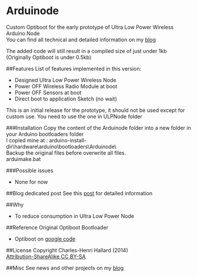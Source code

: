 Arduinode
=========

Custom Optiboot for the early prototype of Ultra Low Power Wireless Arduino Node  
You can find all technical and detailed information on my [blog][2]  

The added code will still result in a compiled size of just under 1kb  
(Originally Optiboot is under 0.5kb)

##Features
List of features implemented in this version:

- Designed Ultra Low Power Wireless Node
- Power OFF Wireless Radio Module at boot
- Power OFF Sensors at boot
- Direct boot to application Sketch (no wait)

This is an initial release for the prototype, it should not be used except for custom use.
You need to use the one in ULPNode folder

###Installation
Copy the content of the Arduinode folder into a new folder in your Arduino bootloaders folder  
I copied mine at : arduino-install-dir\hardware\arduino\bootloaders\Arduinode\  
Backup the original files before overwrite all files.  
arduimake.bat

###Possible issues
- None for now

##Blog dedicated post
See this [post][3] for detailed information

##Why
- To reduce consumption in Ultra Low Power Node

##Reference
Original Optiboot Bootloader 

- Optiboot on [google code][5]

##License
Copyright Charles-Henri Hallard (2014)  
[Attribution-ShareAlike CC BY-SA][6]

##Misc
See news and other projects on my [blog][1] 
 
[1]: http://hallard.me
[2]: http://hallard.me/bp-ulpnode/
[3]: http://hallard.me/ulpnode-bootloader/
[4]: https://github.com/hallard/ULPNode/ULPoptiboot/Examples/WS2812_Demo_Sketch/WS2812_Demo_Sketch.ino
[5]: https://code.google.com/p/optiboot/
[6]: https://creativecommons.org/licenses/
